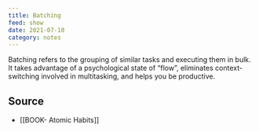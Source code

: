 ```yaml
---
title: Batching
feed: show
date: 2021-07-10
category: notes
---
```


Batching refers to the grouping of similar tasks and executing them in bulk. It takes advantage of a psychological state of “flow”, eliminates context-switching involved in multitasking, and helps you be productive.

## Source
- [[BOOK- Atomic Habits]]
